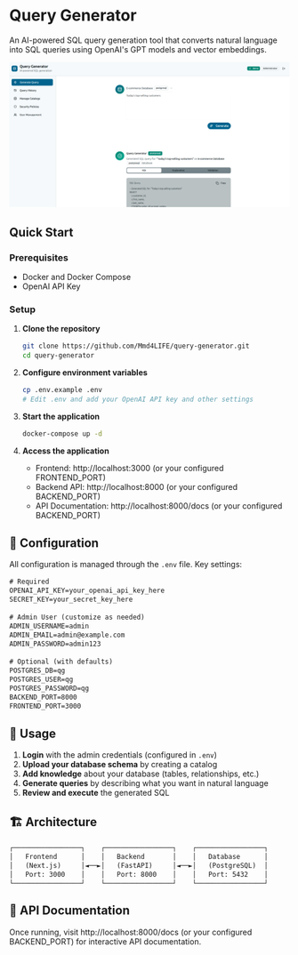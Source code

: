 # Query Generator

An AI-powered SQL query generation tool that converts natural language into SQL queries using OpenAI's GPT models and vector embeddings.

![Query Generator Application](image.png)


## Quick Start

### Prerequisites

- Docker and Docker Compose
- OpenAI API Key

### Setup

1. **Clone the repository**
   ```bash
   git clone https://github.com/Mmd4LIFE/query-generator.git
   cd query-generator
   ```

2. **Configure environment variables**
   ```bash
   cp .env.example .env
   # Edit .env and add your OpenAI API key and other settings
   ```

3. **Start the application**
   ```bash
   docker-compose up -d
   ```

4. **Access the application**
   - Frontend: http://localhost:3000 (or your configured FRONTEND_PORT)
   - Backend API: http://localhost:8000 (or your configured BACKEND_PORT)
   - API Documentation: http://localhost:8000/docs (or your configured BACKEND_PORT)

## 🔧 Configuration

All configuration is managed through the `.env` file. Key settings:

```env
# Required
OPENAI_API_KEY=your_openai_api_key_here
SECRET_KEY=your_secret_key_here

# Admin User (customize as needed)
ADMIN_USERNAME=admin
ADMIN_EMAIL=admin@example.com
ADMIN_PASSWORD=admin123

# Optional (with defaults)
POSTGRES_DB=qg
POSTGRES_USER=qg
POSTGRES_PASSWORD=qg
BACKEND_PORT=8000
FRONTEND_PORT=3000
```

## 📖 Usage

1. **Login** with the admin credentials (configured in `.env`)
2. **Upload your database schema** by creating a catalog
3. **Add knowledge** about your database (tables, relationships, etc.)
4. **Generate queries** by describing what you want in natural language
5. **Review and execute** the generated SQL

## 🏗️ Architecture

```
┌─────────────────┐    ┌─────────────────┐    ┌─────────────────┐
│   Frontend      │    │   Backend       │    │   Database      │
│   (Next.js)     │◄──►│   (FastAPI)     │◄──►│   (PostgreSQL)  │
│   Port: 3000    │    │   Port: 8000    │    │   Port: 5432    │
└─────────────────┘    └─────────────────┘    └─────────────────┘
```

## 📝 API Documentation

Once running, visit http://localhost:8000/docs (or your configured BACKEND_PORT) for interactive API documentation.